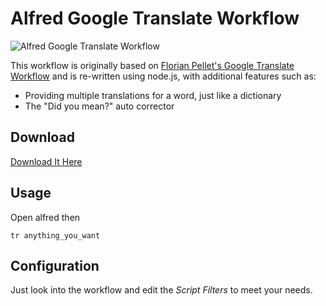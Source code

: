 Alfred Google Translate Workflow
==================================

![Alfred Google Translate Workflow](https://i.imgur.com/bg8XuRv.gif)

This workflow is originally based on [Florian Pellet's Google Translate Workflow](http://florianpellet.com/alfred/) and is re-written using node.js, with additional features such as:

* Providing multiple translations for a word, just like a dictionary
* The "Did you mean?" auto corrector

## Download

[Download It Here](https://github.com/zetavg/alfred-google-translate-workflow/blob/master/Google%20Translate.alfredworkflow?raw=true)

## Usage

Open alfred then

```
tr anything_you_want
```

## Configuration

Just look into the workflow and edit the *Script Filters* to meet your needs.
